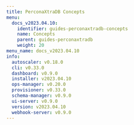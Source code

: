 ```yaml
---
title: PerconaXtraDB Concepts
menu:
  docs_v2023.04.10:
    identifier: guides-perconaxtradb-concepts
    name: Concepts
    parent: guides-perconaxtradb
    weight: 20
menu_name: docs_v2023.04.10
info:
  autoscaler: v0.18.0
  cli: v0.33.0
  dashboard: v0.9.0
  installer: v2023.04.10
  ops-manager: v0.20.0
  provisioner: v0.33.0
  schema-manager: v0.9.0
  ui-server: v0.9.0
  version: v2023.04.10
  webhook-server: v0.9.0
---
```


